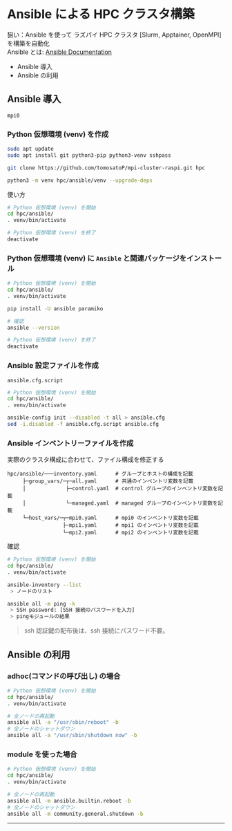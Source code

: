 # Ansible による HPC クラスタ構築
狙い：Ansible を使って ラズパイ HPC クラスタ [Slurm, Apptainer, OpenMPI] を構築を自動化<br>
Ansible とは: [Ansible Documentation](https://docs.ansible.com/ansible/latest/index.html)

* Ansible 導入
* Ansible の利用

## Ansible 導入
`mpi0`
### Python 仮想環境 (venv) を作成
~~~sh
sudo apt update
sudo apt install git python3-pip python3-venv sshpass

git clone https://github.com/tomosatoP/mpi-cluster-raspi.git hpc

python3 -m venv hpc/ansible/venv --upgrade-deps
~~~
使い方
~~~sh
# Python 仮想環境 (venv) を開始
cd hpc/ansible/
. venv/bin/activate

# Python 仮想環境 (venv) を終了
deactivate
~~~
### Python 仮想環境 (venv) に `Ansible` と関連パッケージをインストール
~~~sh
# Python 仮想環境 (venv) を開始
cd hpc/ansible/
. venv/bin/activate

pip install -U ansible paramiko

# 確認
ansible --version

# Python 仮想環境 (venv) を終了
deactivate
~~~
### Ansible 設定ファイルを作成
`ansible.cfg.script`
~~~sh
# Python 仮想環境 (venv) を開始
cd hpc/ansible/
. venv/bin/activate

ansible-config init --disabled -t all > ansible.cfg
sed -i.disabled -f ansible.cfg.script ansible.cfg
~~~
### Ansible インベントリーファイルを作成
実際のクラスタ構成に合わせて、ファイル構成を修正する
~~~
hpc/ansible/───inventory.yaml      # グループとホストの構成を記載
     ├─group_vars/─┬─all.yaml      # 共通のインベントリ変数を記載
     │             ├─control.yaml  # control グループのインベントリ変数を記載
     │             └─managed.yaml  # managed グループのインベントリ変数を記載
     └─host_vars/─┬─mpi0.yaml      # mpi0 のインベントリ変数を記載
                  ├─mpi1.yaml      # mpi1 のインベントリ変数を記載
                  └─mpi2.yaml      # mpi2 のインベントリ変数を記載
~~~
確認
~~~sh
# Python 仮想環境 (venv) を開始
cd hpc/ansible/
. venv/bin/activate

ansible-inventory --list
 > ノードのリスト

ansible all -m ping -k
 > SSH password: [SSH 接続のパスワードを入力]
 > pingモジュールの結果
~~~
> ssh 認証鍵の配布後は、ssh 接続にパスワード不要。
## Ansible の利用
### adhoc(コマンドの呼び出し) の場合
~~~sh
# Python 仮想環境 (venv) を開始
cd hpc/ansible/
. venv/bin/activate

# 全ノードの再起動 
ansible all -a "/usr/sbin/reboot" -b
# 全ノードのシャットダウン
ansible all -a "/usr/sbin/shutdown now" -b
~~~
### module を使った場合
~~~sh
# Python 仮想環境 (venv) を開始
cd hpc/ansible/
. venv/bin/activate

# 全ノードの再起動 
ansible all -m ansible.builtin.reboot -b
# 全ノードのシャットダウン
ansible all -m community.general.shutdown -b
~~~
---
